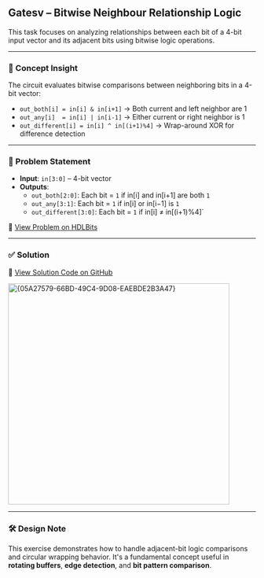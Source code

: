 ## Gatesv – Bitwise Neighbour Relationship Logic

This task focuses on analyzing relationships between each bit of a 4-bit input vector and its adjacent bits using bitwise logic operations.

---

### 🧠 Concept Insight  
The circuit evaluates bitwise comparisons between neighboring bits in a 4-bit vector:

- `out_both[i] = in[i] & in[i+1]` → Both current and left neighbor are 1  
- `out_any[i]  = in[i] | in[i-1]` → Either current or right neighbor is 1  
- `out_different[i] = in[i] ^ in[(i+1)%4]` → Wrap-around XOR for difference detection

---

### 📘 Problem Statement  
- **Input**: `in[3:0]` – 4-bit vector  
- **Outputs**:  
  - `out_both[2:0]`: Each bit = `1` if in[i] and in[i+1] are both `1`  
  - `out_any[3:1]`: Each bit = `1` if in[i] or in[i−1] is `1`  
  - `out_different[3:0]`: Each bit = `1` if in[i] ≠ in[(i+1)%4]`

🔗 [View Problem on HDLBits](https://hdlbits.01xz.net/wiki/Gatesv)

---

### ✅ Solution  
📄 [View Solution Code on GitHub](https://github.com/EswarAdithya011/HDLBits/blob/main/Problem%20Sets/3.%20Circuits/Combinational%20logic/3.1%20Basic%20gates/3.1.16%20Gates%20and%20vectors/gatesv.v)

<img width="450" alt="{05A27579-66BD-49C4-9D08-EAEBDE2B3A47}" src="https://github.com/user-attachments/assets/97fb8e02-e1b9-407a-bf0e-a882541e6a88" />

---

### 🛠 Design Note  
This exercise demonstrates how to handle adjacent-bit logic comparisons and circular wrapping behavior. It's a fundamental concept useful in **rotating buffers**, **edge detection**, and **bit pattern comparison**.
